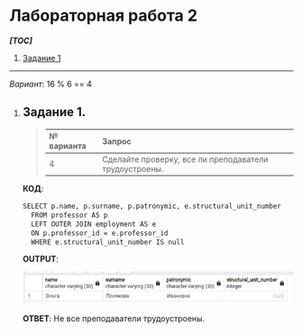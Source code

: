 # Лабораторная работа 2

***[TOC]***
1.  [Задание 1](#задание-1)

---

*Вариант*: 16 % 6 == 4

1.  ## Задание 1.

    > | № варианта | Запрос                                                                                                          |
    > |------------|-----------------------------------------------------------------------------------------------------------------|
    > | 4          | Сделайте проверку, все ли преподаватели трудоустроены.                                                          |

    **КОД**:

    ```psql
    SELECT p.name, p.surname, p.patronymic, e.structural_unit_number
      FROM professor AS p
      LEFT OUTER JOIN employment AS e
      ON p.professor_id = e.professor_id
      WHERE e.structural_unit_number IS null
    ```

    **OUTPUT**:

    ![Alt text](image.png)

    **ОТВЕТ**: Не все преподаватели трудоустроены.
